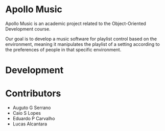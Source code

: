 # Apollo Music
Apollo Music is an academic project related to the Object-Oriented Development course.

Our goal is to develop a music software for playlist control based on the environment, meaning it manipulates the playlist of a setting according to the preferences of people in that specific environment.
# Development

# Contributors
- Auguto G Serrano
- Caio S Lopes
- Eduardo P Carvalho
- Lucas Alcantara
